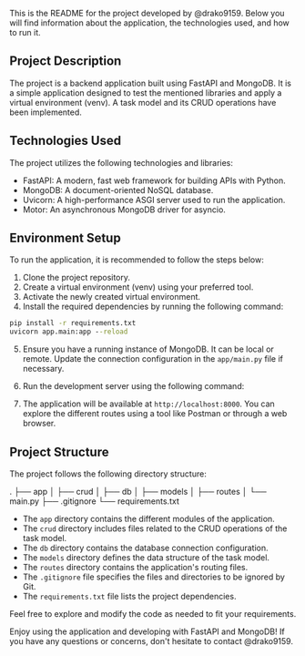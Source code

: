 This is the README for the project developed by @drako9159. Below you will find information about the application, the technologies used, and how to run it.

## Project Description

The project is a backend application built using FastAPI and MongoDB. It is a simple application designed to test the mentioned libraries and apply a virtual environment (venv). A task model and its CRUD operations have been implemented.

## Technologies Used

The project utilizes the following technologies and libraries:

- FastAPI: A modern, fast web framework for building APIs with Python.
- MongoDB: A document-oriented NoSQL database.
- Uvicorn: A high-performance ASGI server used to run the application.
- Motor: An asynchronous MongoDB driver for asyncio.

## Environment Setup

To run the application, it is recommended to follow the steps below:

1. Clone the project repository.
2. Create a virtual environment (venv) using your preferred tool.
3. Activate the newly created virtual environment.
4. Install the required dependencies by running the following command:

``````cmd
pip install -r requirements.txt
uvicorn app.main:app --reload
``````
5. Ensure you have a running instance of MongoDB. It can be local or remote. Update the connection configuration in the `app/main.py` file if necessary.
6. Run the development server using the following command:

7. The application will be available at `http://localhost:8000`. You can explore the different routes using a tool like Postman or through a web browser.

## Project Structure

The project follows the following directory structure:


.
├── app
│ ├── crud
│ ├── db
│ ├── models
│ ├── routes
│ └── main.py
├── .gitignore
└── requirements.txt


- The `app` directory contains the different modules of the application.
- The `crud` directory includes files related to the CRUD operations of the task model.
- The `db` directory contains the database connection configuration.
- The `models` directory defines the data structure of the task model.
- The `routes` directory contains the application's routing files.
- The `.gitignore` file specifies the files and directories to be ignored by Git.
- The `requirements.txt` file lists the project dependencies.

Feel free to explore and modify the code as needed to fit your requirements.

Enjoy using the application and developing with FastAPI and MongoDB! If you have any questions or concerns, don't hesitate to contact @drako9159.
